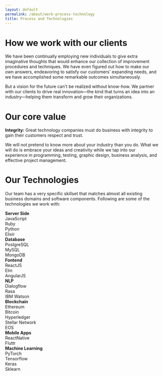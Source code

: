 ```yaml
---
layout: default
permalink: /about/work-process-technology
title: Process and Technologies
---
```


# How we work with our clients

<p class="ui text">We have been continually employing new individuals to give extra imaginative thoughts that would enhance our collection of improvement procedures and techniques. We have even figured out how to make our own answers, endeavoring to satisfy our customers' expanding needs, and we have accomplished some remarkable outcomes simultaneously.</p>

<p class="ui text">But a vision for the future can't be realized without know-how. We partner with our clients to drive real innovation—the kind that turns an idea into an industry—helping them transform and grow their organizations.</p>

# Our core value

<p class="ui text"><b>Integrity:</b> Great technology companies must do business with integrity to gain their customers respect and trust.</p>

<p class="ui text">We will not pretend to know more about your industry than you do. What we will do is embrace your ideas and creativity while we tap into our experience in programming, testing, graphic design, business analysis, and effective project management.</p>

# Our Technologies

<p class="ui text">Our team has a very specific skillset that matches almost all existing business domains and software components. Following are some of the technologies we work with:</p>

<div class="ui hidden divider"></div>

<div class="ui stackable grid text">
  <div class="four wide column">
    <b>Server Side</b>
    <div class="ui list">
      <div class="item">JavaScript</div>
      <div class="item">Ruby</div>
      <div class="item">Python</div>
      <div class="item">Elixir</div>
    </div>
  </div>
  <div class="four wide column">
    <b>Database</b>
    <div class="ui list">
      <div class="item">PostgreSQL</div>
      <div class="item">MySQL</div>
      <div class="item">MongoDB</div>
    </div>
  </div>
  <div class="four wide column">
    <b>Fontend</b>
    <div class="ui list">
      <div class="item">ReactJS</div>
      <div class="item">Elm</div>
      <div class="item">AngularJS</div>
    </div>
  </div>
  <div class="four wide column">
    <b>NLP</b>
    <div class="ui list">
      <div class="item">Dialogflow</div>
      <div class="item">Rasa</div>
      <div class="item">IBM Watson</div>
    </div>
  </div>
  <div class="four wide column">
    <b>Blockchain</b>
    <div class="ui list">
      <div class="item">Ethereum</div>
      <div class="item">Bitcoin</div>
      <div class="item">Hyperledger</div>
      <div class="item">Stellar Network</div>
      <div class="item">EOS</div>
    </div>
  </div>
  <div class="four wide column">
    <b>Mobile Apps</b>
    <div class="ui list">
      <div class="item">ReactNative</div>
      <div class="item">Fluttr</div>
    </div>
  </div>
  <div class="four wide column">
    <b>Machine Learning</b>
    <div class="ui list">
      <div class="item">PyTorch</div>
      <div class="item">Tensorflow</div>
      <div class="item">Keras</div>
      <div class="item">Sklearn</div>
    </div>
  </div>
</div>
